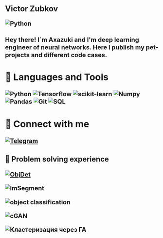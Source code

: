 ## <big> <b> Victor Zubkov  <b><big>
![Python](https://img.shields.io/badge/DL%20engineer%20/%20python%20dev-1A73E8?style=flat-square)

#### Hey there! I`m Axazuki and I'm deep learning engineer of neural networks. Here I publish my pet-projects and different code cases.
## 🧰 Languages and Tools

![Python](https://img.shields.io/badge/Python-2D3033?style=for-the-badge&logo=Python)
![Tensorflow](https://img.shields.io/badge/Tensorflow-2D3033?style=for-the-badge&logo=Tensorflow)
![scikit-learn](https://img.shields.io/badge/sklearn-2D3033?style=for-the-badge&logo=scikit-learn)
![Numpy](https://img.shields.io/badge/Numpy-2D3033?style=for-the-badge&logo=Numpy)
![Pandas](https://img.shields.io/badge/Pandas-2D3033?style=for-the-badge&logo=Pandas)
![Git](https://img.shields.io/badge/Git-2D3033?style=for-the-badge&logo=Git)
![SQL](https://img.shields.io/badge/SQL-2D3033?style=for-the-badge&logo=SQLite)

## 🔗 Connect with me
[![Telegram](https://img.shields.io/badge/Telegram-2D3033?style=for-the-badge&logo=Telegram)](https://t.me/Axazuki)

### 💼 Problem solving experience
[![ObjDet](https://img.shields.io/badge/Object%20DETECTION-2D3033?style=for-the-badge)]()

![ImSegment](https://img.shields.io/badge/image%20segmentation-2D3033?style=for-the-badge)

![object classification](https://img.shields.io/badge/object%20classification-2D3033?style=for-the-badge)

![cGAN](https://img.shields.io/badge/condition%20Generative%20adversarial%20network%20-2D3033?style=for-the-badge)

![Кластеризация через ГА](https://img.shields.io/badge/Genetic%20Clustering%20Algorithm-2D3033?style=for-the-badge)